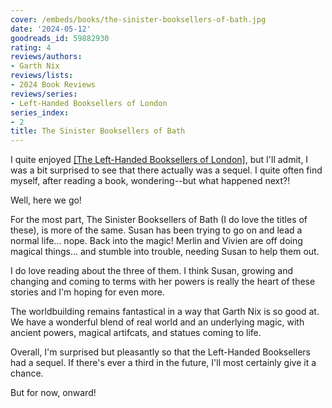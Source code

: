 ```yaml
---
cover: /embeds/books/the-sinister-booksellers-of-bath.jpg
date: '2024-05-12'
goodreads_id: 59882930
rating: 4
reviews/authors:
- Garth Nix
reviews/lists:
- 2024 Book Reviews
reviews/series:
- Left-Handed Booksellers of London
series_index:
- 2
title: The Sinister Booksellers of Bath
---
```

I quite enjoyed [[The Left-Handed Booksellers of London]](), but I'll admit, I was a bit surprised to see that there actually was a sequel. I quite often find myself, after reading a book, wondering--but what happened next?!

Well, here we go!

For the most part, The Sinister Booksellers of Bath (I do love the titles of these), is more of the same. Susan has been trying to go on and lead a normal life... nope. Back into the magic! Merlin and Vivien are off doing magical things... and stumble into trouble, needing Susan to help them out. 

I do love reading about the three of them. I think Susan, growing and changing and coming to terms with her powers is really the heart of these stories and I'm hoping for even more. 

The worldbuilding remains fantastical in a way that Garth Nix is so good at. We have a wonderful blend of real world and an underlying magic, with ancient powers, magical artifcats, and statues coming to life. 

Overall, I'm surprised but pleasantly so that the Left-Handed Booksellers had a sequel. If there's ever a third in the future, I'll most certainly give it a chance. 

But for now, onward! 

<!--more-->